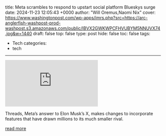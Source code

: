 title: Meta scrambles to respond to upstart social platform Blueskys surge
date: 2024-11-23 12:05:43 +0000
author: "Will Oremus,Naomi Nix"
cover: https://www.washingtonpost.com/wp-apps/imrs.php?src=https://arc-anglerfish-washpost-prod-washpost.s3.amazonaws.com/public/IBVX2GWKWPCFHVUBYM5NNUVX74.jpg&w=1440
draft: false
top: false
type: post
hide: false
toc: false
tags:
  - Tech
categories:
  - tech
---

![](https://www.washingtonpost.com/wp-apps/imrs.php?src=https://arc-anglerfish-washpost-prod-washpost.s3.amazonaws.com/public/IBVX2GWKWPCFHVUBYM5NNUVX74.jpg&w=1440)

Threads, Meta’s answer to Elon Musk’s X, makes changes to incorporate features that have drawn millions to its much smaller rival.

[read more](https://www.washingtonpost.com/technology/2024/11/23/bluesky-threads-social-media/)
